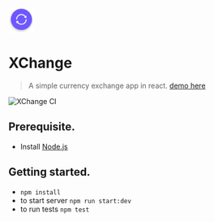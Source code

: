 
<img src="src/favicon.svg" height="50" width="50">

# XChange
> A simple currency exchange app in react. [demo here](https://xchange.netlify.com)


![XChange CI](https://github.com/peek4y/xchange/workflows/XChange%20CI/badge.svg?branch=master)

## Prerequisite.
  - Install [Node.js](https://nodejs.org/en/)

## Getting started.
  - `npm install`
  - to start server `npm run start:dev`
  - to run tests `npm test`
